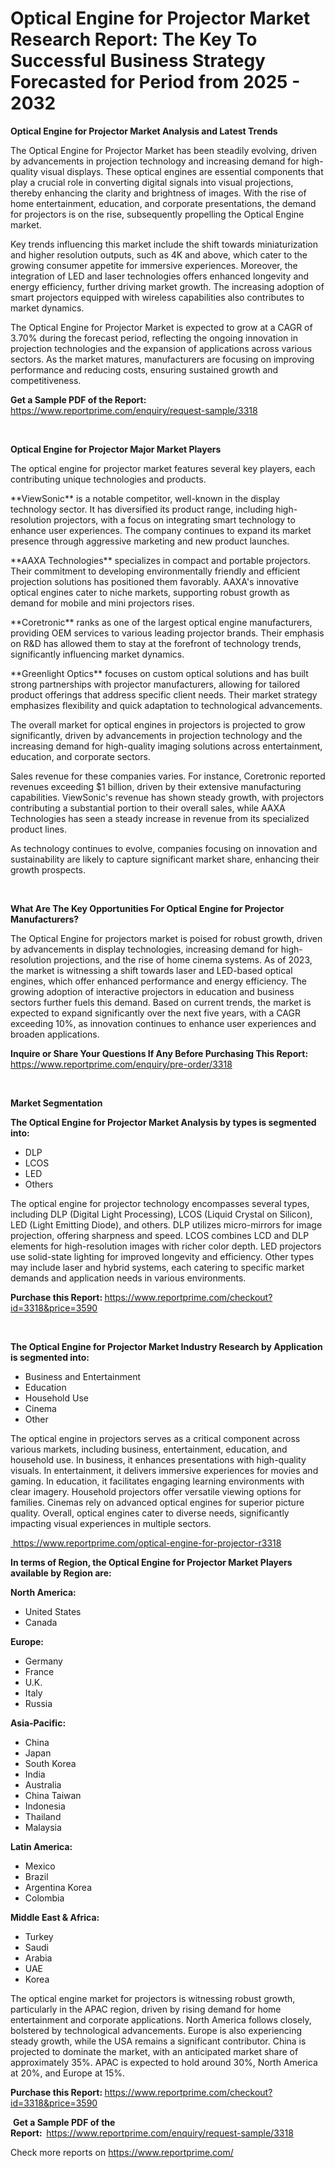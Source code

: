 <p><h1>Optical Engine for Projector Market Research Report: The Key To Successful Business Strategy Forecasted for Period from 2025 - 2032</h1></p><p><strong>Optical Engine for Projector Market Analysis and Latest Trends</strong></p>
<p><p>The Optical Engine for Projector Market has been steadily evolving, driven by advancements in projection technology and increasing demand for high-quality visual displays. These optical engines are essential components that play a crucial role in converting digital signals into visual projections, thereby enhancing the clarity and brightness of images. With the rise of home entertainment, education, and corporate presentations, the demand for projectors is on the rise, subsequently propelling the Optical Engine market.</p><p>Key trends influencing this market include the shift towards miniaturization and higher resolution outputs, such as 4K and above, which cater to the growing consumer appetite for immersive experiences. Moreover, the integration of LED and laser technologies offers enhanced longevity and energy efficiency, further driving market growth. The increasing adoption of smart projectors equipped with wireless capabilities also contributes to market dynamics.</p><p>The Optical Engine for Projector Market is expected to grow at a CAGR of 3.70% during the forecast period, reflecting the ongoing innovation in projection technologies and the expansion of applications across various sectors. As the market matures, manufacturers are focusing on improving performance and reducing costs, ensuring sustained growth and competitiveness.</p></p>
<p><strong>Get a Sample PDF of the Report:&nbsp;</strong> <a href="https://www.reportprime.com/enquiry/request-sample/3318?utm_campaign=2634&utm_medium=2&utm_source=Github&utm_content=ia&utm_term=18032025&utm_id=optical-engine-for-projector">https://www.reportprime.com/enquiry/request-sample/3318</a></p>
<p>&nbsp;</p>
<p><strong>Optical Engine for Projector Major Market Players</strong></p>
<p><p>The optical engine for projector market features several key players, each contributing unique technologies and products. </p><p>**ViewSonic** is a notable competitor, well-known in the display technology sector. It has diversified its product range, including high-resolution projectors, with a focus on integrating smart technology to enhance user experiences. The company continues to expand its market presence through aggressive marketing and new product launches.</p><p>**AAXA Technologies** specializes in compact and portable projectors. Their commitment to developing environmentally friendly and efficient projection solutions has positioned them favorably. AAXA's innovative optical engines cater to niche markets, supporting robust growth as demand for mobile and mini projectors rises.</p><p>**Coretronic** ranks as one of the largest optical engine manufacturers, providing OEM services to various leading projector brands. Their emphasis on R&D has allowed them to stay at the forefront of technology trends, significantly influencing market dynamics.</p><p>**Greenlight Optics** focuses on custom optical solutions and has built strong partnerships with projector manufacturers, allowing for tailored product offerings that address specific client needs. Their market strategy emphasizes flexibility and quick adaptation to technological advancements.</p><p>The overall market for optical engines in projectors is projected to grow significantly, driven by advancements in projection technology and the increasing demand for high-quality imaging solutions across entertainment, education, and corporate sectors.</p><p>Sales revenue for these companies varies. For instance, Coretronic reported revenues exceeding $1 billion, driven by their extensive manufacturing capabilities. ViewSonic's revenue has shown steady growth, with projectors contributing a substantial portion to their overall sales, while AAXA Technologies has seen a steady increase in revenue from its specialized product lines.</p><p>As technology continues to evolve, companies focusing on innovation and sustainability are likely to capture significant market share, enhancing their growth prospects.</p></p>
<p>&nbsp;</p>
<p><strong>What Are The Key Opportunities For Optical Engine for Projector Manufacturers?</strong></p>
<p><p>The Optical Engine for projectors market is poised for robust growth, driven by advancements in display technologies, increasing demand for high-resolution projections, and the rise of home cinema systems. As of 2023, the market is witnessing a shift towards laser and LED-based optical engines, which offer enhanced performance and energy efficiency. The growing adoption of interactive projectors in education and business sectors further fuels this demand. Based on current trends, the market is expected to expand significantly over the next five years, with a CAGR exceeding 10%, as innovation continues to enhance user experiences and broaden applications.</p></p>
<p><strong>Inquire or Share Your Questions If Any Before Purchasing This Report:</strong> <a href="https://www.reportprime.com/enquiry/pre-order/3318?utm_campaign=2634&utm_medium=2&utm_source=Github&utm_content=ia&utm_term=18032025&utm_id=optical-engine-for-projector">https://www.reportprime.com/enquiry/pre-order/3318</a></p>
<p>&nbsp;</p>
<p><strong>Market Segmentation</strong></p>
<p><strong>The Optical Engine for Projector Market Analysis by types is segmented into:</strong></p>
<p><ul><li>DLP</li><li>LCOS</li><li>LED</li><li>Others</li></ul></p>
<p><p>The optical engine for projector technology encompasses several types, including DLP (Digital Light Processing), LCOS (Liquid Crystal on Silicon), LED (Light Emitting Diode), and others. DLP utilizes micro-mirrors for image projection, offering sharpness and speed. LCOS combines LCD and DLP elements for high-resolution images with richer color depth. LED projectors use solid-state lighting for improved longevity and efficiency. Other types may include laser and hybrid systems, each catering to specific market demands and application needs in various environments.</p></p>
<p><strong>Purchase this Report:&nbsp;</strong><a href="https://www.reportprime.com/checkout?id=3318&price=3590&utm_campaign=2634&utm_medium=2&utm_source=Github&utm_content=ia&utm_term=18032025&utm_id=optical-engine-for-projector">https://www.reportprime.com/checkout?id=3318&price=3590</a></p>
<p>&nbsp;</p>
<p><strong>The Optical Engine for Projector Market Industry Research by Application is segmented into:</strong></p>
<p><ul><li>Business and Entertainment</li><li>Education</li><li>Household Use</li><li>Cinema</li><li>Other</li></ul></p>
<p><p>The optical engine in projectors serves as a critical component across various markets, including business, entertainment, education, and household use. In business, it enhances presentations with high-quality visuals. In entertainment, it delivers immersive experiences for movies and gaming. In education, it facilitates engaging learning environments with clear imagery. Household projectors offer versatile viewing options for families. Cinemas rely on advanced optical engines for superior picture quality. Overall, optical engines cater to diverse needs, significantly impacting visual experiences in multiple sectors.</p></p>
<p><a href="https://www.reportprime.com/optical-engine-for-projector-r3318?utm_campaign=2634&utm_medium=2&utm_source=Github&utm_content=ia&utm_term=18032025&utm_id=optical-engine-for-projector">&nbsp;https://www.reportprime.com/optical-engine-for-projector-r3318</a></p>
<p><strong>In terms of Region, the Optical Engine for Projector Market Players available by Region are:</strong></p>
<p>
    <p> <strong> North America: </strong>
        <ul>
            <li>United States</li>
            <li>Canada</li>
        </ul>
        </p> 
    <p> <strong> Europe: </strong>
        <ul>
            <li>Germany</li>
            <li>France</li>
            <li>U.K.</li>
            <li>Italy</li>
            <li>Russia</li>
        </ul>
        </p> 
    <p> <strong> Asia-Pacific: </strong>
        <ul>
            <li>China</li>
            <li>Japan</li>
            <li>South Korea</li>
            <li>India</li>
            <li>Australia</li>
            <li>China Taiwan</li>
            <li>Indonesia</li>
            <li>Thailand</li>
            <li>Malaysia</li>
        </ul>
        </p> 
    <p> <strong> Latin America: </strong>
        <ul>
            <li>Mexico</li>
            <li>Brazil</li>
            <li>Argentina Korea</li>
            <li>Colombia</li>
        </ul>
        </p> 
    <p> <strong> Middle East & Africa: </strong>
        <ul>
            <li>Turkey</li>
            <li>Saudi</li>
            <li>Arabia</li>
            <li>UAE</li>
            <li>Korea</li>
        </ul>
    </p>
    </p>
<p><p>The optical engine market for projectors is witnessing robust growth, particularly in the APAC region, driven by rising demand for home entertainment and corporate applications. North America follows closely, bolstered by technological advancements. Europe is also experiencing steady growth, while the USA remains a significant contributor. China is projected to dominate the market, with an anticipated market share of approximately 35%. APAC is expected to hold around 30%, North America at 20%, and Europe at 15%.</p></p>
<p><strong>Purchase this Report: </strong><a href="https://www.reportprime.com/checkout?id=3318&price=3590&utm_campaign=2634&utm_medium=2&utm_source=Github&utm_content=ia&utm_term=18032025&utm_id=optical-engine-for-projector">https://www.reportprime.com/checkout?id=3318&price=3590</a></p>
<p>&nbsp;<strong>Get a Sample PDF of the Report:&nbsp;&nbsp;</strong><a href="https://www.reportprime.com/enquiry/request-sample/3318?utm_campaign=2634&utm_medium=2&utm_source=Github&utm_content=ia&utm_term=18032025&utm_id=optical-engine-for-projector">https://www.reportprime.com/enquiry/request-sample/3318</a></p>
<p><strong></strong></p>
<p>Check more reports on <a href="https://www.reportprime.com/?utm_campaign=2634&utm_medium=2&utm_source=Github&utm_content=ia&utm_term=18032025&utm_id=optical-engine-for-projector">https://www.reportprime.com/</a></p>